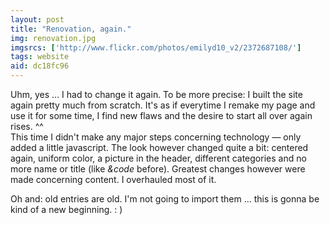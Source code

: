 ```yaml
---
layout: post
title: "Renovation, again."
img: renovation.jpg
imgsrcs: ['http://www.flickr.com/photos/emilyd10_v2/2372687108/']
tags: website
aid: dc18fc96
---
```


Uhm, yes ... I had to change it again. To be more precise: I built the site again pretty much from scratch. It's as if everytime I remake my page and use it for some time, I find new flaws and the desire to start all over again rises. ^^  
This time I didn't make any major steps concerning technology — only added a little javascript. The look however changed quite a bit: centered again, uniform color, a picture in the header, different categories and no more name or title (like *&amp;code* before). Greatest changes however were made concerning content. I overhauled most of it.

Oh and: old entries are old. I'm not going to import them ... this is gonna be kind of a new beginning. : )
